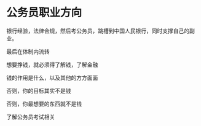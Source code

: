# 公务员职业方向




银行经验，法律合规，然后考公务员，跳槽到中国人民银行，同时支撑自己的副业。



最后在体制内流转

想要挣钱，就必须得了解钱，了解金融

钱的作用是什么，以及其他的方方面面

否则，你的目标其实不是钱

否则，你最想要的东西就不是钱

了解公务员考试相关
